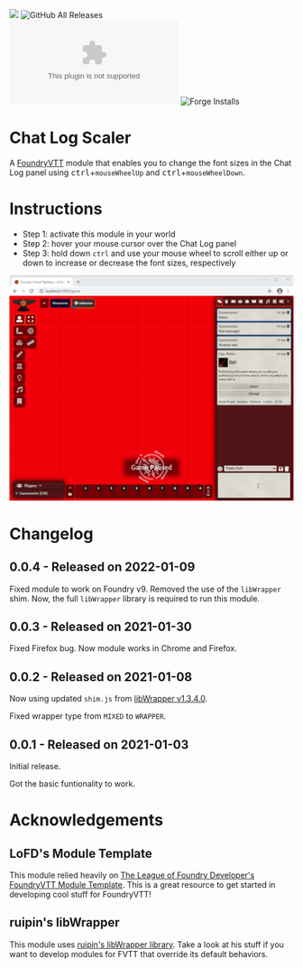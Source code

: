 ![](https://img.shields.io/badge/Foundry-v9-informational)
![GitHub All Releases](https://img.shields.io/github/downloads/jegasus/chatlog-scaler/total?label=Downloads+total)  
![Latest Release Download Count](https://img.shields.io/github/downloads/jegasus/chatlog-scaler/latest/module.zip) 
![Forge Installs](https://img.shields.io/badge/dynamic/json?label=Forge%20Installs&query=package.installs&suffix=%25&url=https%3A%2F%2Fforge-vtt.com%2Fapi%2Fbazaar%2Fpackage%2Fchatlog-scaler&colorB=4aa94a)


# Chat Log Scaler
A [FoundryVTT](https://foundryvtt.com/) module that enables you to change the font sizes in the Chat Log panel using <kbd>ctrl</kbd>+`mouseWheelUp` and <kbd>ctrl</kbd>+`mouseWheelDown`.

# Instructions
- Step 1: activate this module in your world 
- Step 2: hover your mouse cursor over the Chat Log panel
- Step 3: hold down `ctrl` and use your mouse wheel to scroll either up or down to increase or decrease the font sizes, respectively

![Chat Log Scaler in action](img/module_in_action.gif)

# Changelog

## 0.0.4 - Released on 2022-01-09
Fixed module to work on Foundry v9. 
Removed the use of the `libWrapper` shim. Now, the full `libWrapper` library is required to run this module.

## 0.0.3 - Released on 2021-01-30
Fixed Firefox bug. Now module works in Chrome and Firefox.

## 0.0.2 - Released on 2021-01-08
Now using updated `shim.js` from [libWrapper v1.3.4.0](https://github.com/ruipin/fvtt-lib-wrapper/releases/tag/v1.3.4.0).

Fixed wrapper type from `MIXED` to `WRAPPER`.

## 0.0.1 - Released on 2021-01-03
Initial release. 

Got the basic funtionality to work.

# Acknowledgements

## LoFD's Module Template
This module relied heavily on [The League of Foundry Developer's FoundryVTT Module Template](https://github.com/League-of-Foundry-Developers/FoundryVTT-Module-Template). This is a great resource to get started in developing cool stuff for FoundryVTT!

## ruipin's libWrapper
This module uses [ruipin's libWrapper library](https://github.com/ruipin/fvtt-lib-wrapper/). Take a look at his stuff if you want to develop modules for FVTT that override its default behaviors.

